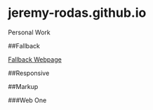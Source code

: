 # jeremy-rodas.github.io
Personal Work

##Fallback

[Fallback Webpage](http://jeremy-rodas.github.io/fallback-project/index_fallback.html)

##Responsive

##Markup

###Web One

